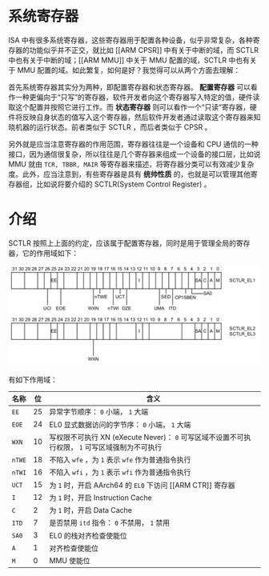 # 系统寄存器

ISA 中有很多系统寄存器，这些寄存器用于配置各种设备，似乎非常复杂，各种寄存器的功能似乎并不正交，就比如 [[ARM CPSR]] 中有关于中断的域，而 SCTLR 中也有关于中断的域；[[ARM MMU]] 中关于 MMU 配置的域，SCTLR 中也有关于 MMU 配置的域。如此繁复，如何是好？我觉得可以从两个方面去理解：

首先系统寄存器其实分为两种，即配置寄存器和状态寄存器。 **配置寄存器** 可以看作一种更偏向于“只写”的寄存器，软件开发者向这个寄存器写入特定的值，硬件读取这个配置并按照它进行工作。而 **状态寄存器** 则可以看作一个“只读”寄存器，硬件将反映自身状态的值写入这个寄存器，然后软件开发者通过读取这个寄存器来知晓机器的运行状态。前者类似于 SCTLR ，而后者类似于 CPSR 。

另外就是应当注意寄存器的作用范围，寄存器往往是一个设备和 CPU 通信的一种接口，因为通信很复杂，所以往往是几个寄存器来组成一个设备的接口层，比如说 MMU 就由 `TCR, TBBR, MAIR` 等寄存器来描述，将寄存器分类可以有效减少复杂度。此外，应当注意到，有些寄存器是具有 **统帅性质** 的，也就是可以管理其他寄存器组，比如说将要介绍的 SCTLR(System Control Register) 。

# 介绍

SCTLR 按照上上面的约定，应该属于配置寄存器，同时是用于管理全局的寄存器，它的作用域如下：

![](img/2024-04-16_10-14-53_screenshot.png)

有如下作用域：

| 名称 | 位 | 含义 |
|----|----|----|
| `EE` | 25 | 异常字节顺序： `0` 小端， `1` 大端 |
| `EOE` | 24 | EL0 显式数据访问的字节序： `0` 小端， `1` 大端 |
| `WXN` | 10 | 写权限不可执行 XN (eXecute Never)： `0` 可写区域不设置不可执行权限， `1` 可写区域强制为不可执行 |
| `nTWE` | 18 | 不陷入 `wfe` ，为 `1` 表示 `wfe` 作为普通指令执行 |
| `nTWI` | 16 | 不陷入 `wfi` ，为 `1` 表示 `wfi` 作为普通指令执行 |
| `UCT` | 15 | 为 `1` 时，开启 AArch64 的 `EL0` 下访问 [[ARM CTR]] 寄存器 |
| `I` | 12 | 为 `1` 时，开启 Instruction Cache |
| `C` | 2 | 为 `1` 时，开启 Data Cache |
| `ITD` | 7 | 是否禁用 `itd` 指令： `0` 不禁用， `1` 禁用 |
| `SA0` | 3 | EL0 的栈对齐检查使能位 |
| `A` | 1 | 对齐检查使能位 |
| `M` | 0 | MMU 使能位 |
